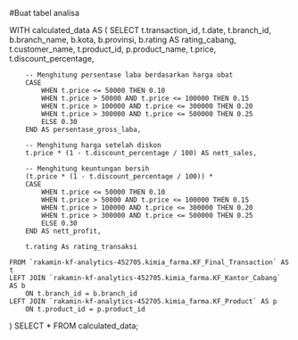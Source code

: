 #Buat tabel analisa


WITH calculated_data AS ( SELECT
        t.transaction_id,
        t.date,
        t.branch_id,
        b.branch_name,
        b.kota,
        b.provinsi,
        b.rating AS rating_cabang,
        t.customer_name,
        t.product_id,
        p.product_name,
        t.price,
        t.discount_percentage,
        
        -- Menghitung persentase laba berdasarkan harga obat
        CASE 
            WHEN t.price <= 50000 THEN 0.10
            WHEN t.price > 50000 AND t.price <= 100000 THEN 0.15
            WHEN t.price > 100000 AND t.price <= 300000 THEN 0.20
            WHEN t.price > 300000 AND t.price <= 500000 THEN 0.25
            ELSE 0.30
        END AS persentase_gross_laba,
        
        -- Menghitung harga setelah diskon
        t.price * (1 - t.discount_percentage / 100) AS nett_sales,
        
        -- Menghitung keuntungan bersih
        (t.price * (1 - t.discount_percentage / 100)) * 
        CASE 
            WHEN t.price <= 50000 THEN 0.10
            WHEN t.price > 50000 AND t.price <= 100000 THEN 0.15
            WHEN t.price > 100000 AND t.price <= 300000 THEN 0.20
            WHEN t.price > 300000 AND t.price <= 500000 THEN 0.25
            ELSE 0.30
        END AS nett_profit,
        
        t.rating As rating_transaksi

    FROM `rakamin-kf-analytics-452705.kimia_farma.KF_Final_Transaction` AS t
    LEFT JOIN `rakamin-kf-analytics-452705.kimia_farma.KF_Kantor_Cabang` AS b
        ON t.branch_id = b.branch_id
    LEFT JOIN `rakamin-kf-analytics-452705.kimia_farma.KF_Product` AS p
        ON t.product_id = p.product_id
)
SELECT * FROM calculated_data;
